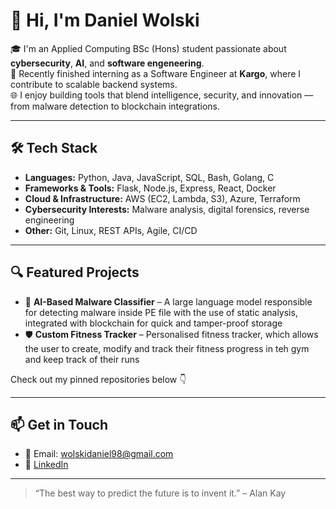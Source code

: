 # 👋 Hi, I'm Daniel Wolski

🎓 I'm an Applied Computing BSc (Hons) student passionate about **cybersecurity**, **AI**, and **software engeneering**.  
💼 Recently finished interning as a Software Engineer at **Kargo**, where I contribute to scalable backend systems.  
🌐 I enjoy building tools that blend intelligence, security, and innovation — from malware detection to blockchain integrations.

---

## 🛠️ Tech Stack

- **Languages:** Python, Java, JavaScript, SQL, Bash, Golang, C 
- **Frameworks & Tools:** Flask, Node.js, Express, React, Docker  
- **Cloud & Infrastructure:** AWS (EC2, Lambda, S3), Azure, Terraform  
- **Cybersecurity Interests:** Malware analysis, digital forensics, reverse engineering  
- **Other:** Git, Linux, REST APIs, Agile, CI/CD  

---

## 🔍 Featured Projects

- 🚀 **AI-Based Malware Classifier** – A large language model responsible for detecting malware inside PE file with the use of static analysis, integrated with blockchain for quick and tamper-proof storage
- 🛡️ **Custom Fitness Tracker** – Personalised fitness tracker, which allows the user to create, modify and track their fitness progress in teh gym and keep track of their runs  

Check out my pinned repositories below 👇

---

## 📫 Get in Touch

- 📧 Email: [wolskidaniel98@gmail.com](mailto:wolskidaniel98@gmail.com)  
- 💼 [LinkedIn](www.linkedin.com/in/daniel-wolski-3b6b351ab/)  

---

> “The best way to predict the future is to invent it.” – Alan Kay

